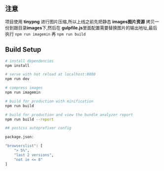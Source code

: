## 注意

项目使用 **tinypng** 进行图片压缩,所以上线之前先把静态  **images图片资源** 拷贝一份到跟目录**images**下,然后在 **gulpfile.js**里面配置需要替换图片的输出地址,最后执行 `npm run imagemin` 再 `npm run build`

## Build Setup

``` bash
# install dependencies
npm install

# serve with hot reload at localhost:8080
npm run dev

# compress images
npm run imagemin

# build for production with minification
npm run build

# build for production and view the bundle analyzer report
npm run build --report

## postcss autoprefixer config

package.json:

"browserslist": [
    "> 5%",
    "last 2 versions",
    "not ie <= 8"
]


